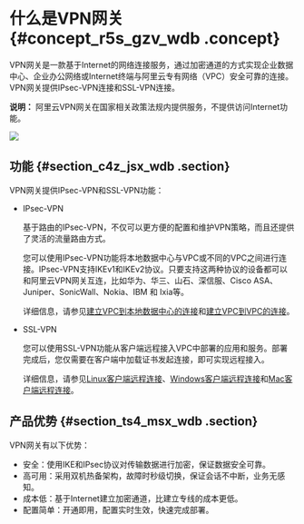 # 什么是VPN网关 {#concept_r5s_gzv_wdb .concept}

VPN网关是一款基于Internet的网络连接服务，通过加密通道的方式实现企业数据中心、企业办公网络或Internet终端与阿里云专有网络（VPC）安全可靠的连接。VPN网关提供IPsec-VPN连接和SSL-VPN连接。

**说明：** 阿里云VPN网关在国家相关政策法规内提供服务，不提供访问Internet功能。

![](http://static-aliyun-doc.oss-cn-hangzhou.aliyuncs.com/assets/img/13431/15615115673233_zh-CN.png)

## 功能 {#section_c4z_jsx_wdb .section}

VPN网关提供IPsec-VPN和SSL-VPN功能：

-   IPsec-VPN

    基于路由的IPsec-VPN，不仅可以更方便的配置和维护VPN策略，而且还提供了灵活的流量路由方式。

    您可以使用IPsec-VPN功能将本地数据中心与VPC或不同的VPC之间进行连接。IPsec-VPN支持IKEv1和IKEv2协议。只要支持这两种协议的设备都可以和阿里云VPN网关互连，比如华为、华三、山石、深信服、Cisco ASA、Juniper、SonicWall、Nokia、IBM 和 Ixia等。

    详细信息，请参见[建立VPC到本地数据中心的连接](../../../../intl.zh-CN/IPsec-VPN入门/建立VPC到本地数据中心的连接.md#)和[建立VPC到VPC的连接](../../../../intl.zh-CN/用户指南/配置IPsec-VPN/建立VPC到VPC的连接.md#)。

-   SSL-VPN

    您可以使用SSL-VPN功能从客户端远程接入VPC中部署的应用和服务。部署完成后，您仅需要在客户端中加载证书发起连接，即可实现远程接入。

    详细信息，请参见[Linux客户端远程连接](../../../../intl.zh-CN/SSL-VPN入门/Linux客户端远程连接.md#)、[Windows客户端远程连接](../../../../intl.zh-CN/SSL-VPN入门/Windows客户端远程连接.md#)和[Mac客户端远程连接](../../../../intl.zh-CN/SSL-VPN入门/Mac客户端远程连接.md#)。


## 产品优势 {#section_ts4_msx_wdb .section}

VPN网关有以下优势：

-   安全：使用IKE和IPsec协议对传输数据进行加密，保证数据安全可靠。
-   高可用：采用双机热备架构，故障时秒级切换，保证会话不中断，业务无感知。
-   成本低：基于Internet建立加密通道，比建立专线的成本更低。
-   配置简单：开通即用，配置实时生效，快速完成部署。

